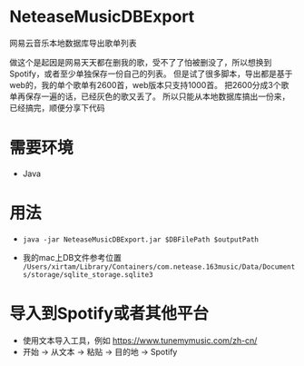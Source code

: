 # NeteaseMusicDBExport
网易云音乐本地数据库导出歌单列表

做这个是起因是网易天天都在删我的歌，受不了了怕被删没了，所以想换到Spotify，或者至少单独保存一份自己的列表。
但是试了很多脚本，导出都是基于web的，我的单个歌单有2600首，web版本只支持1000首。
把2600分成3个歌单再保存一遍的话，已经灰色的歌又丢了。
所以只能从本地数据库搞出一份来，已经搞完，顺便分享下代码

# 需要环境

- Java

# 用法

- `java -jar NeteaseMusicDBExport.jar $DBFilePath $outputPath`

- 我的mac上DB文件参考位置
`/Users/xirtam/Library/Containers/com.netease.163music/Data/Documents/storage/sqlite_storage.sqlite3`

# 导入到Spotify或者其他平台
- 使用文本导入工具，例如 https://www.tunemymusic.com/zh-cn/
- 开始 -> 从文本 -> 粘贴 -> 目的地 -> Spotify